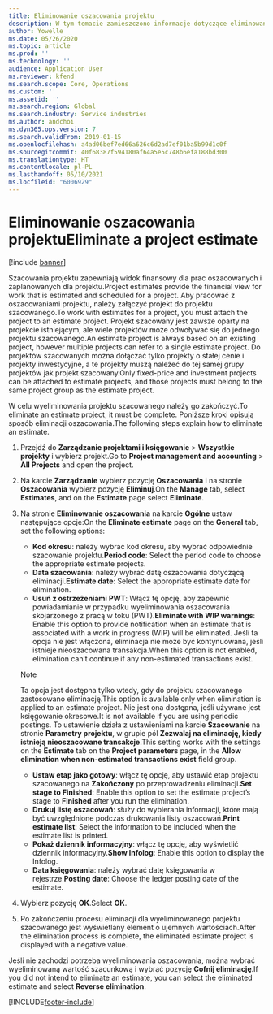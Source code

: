 ```yaml
---
title: Eliminowanie oszacowania projektu
description: W tym temacie zamieszczono informacje dotyczące eliminowania oszacowania projektu po jego zakończeniu.
author: Yowelle
ms.date: 05/26/2020
ms.topic: article
ms.prod: ''
ms.technology: ''
audience: Application User
ms.reviewer: kfend
ms.search.scope: Core, Operations
ms.custom: ''
ms.assetid: ''
ms.search.region: Global
ms.search.industry: Service industries
ms.author: andchoi
ms.dyn365.ops.version: 7
ms.search.validFrom: 2019-01-15
ms.openlocfilehash: a4ad06bef7ed66a626c6d2ad7ef01ba5b99d1c0f
ms.sourcegitcommit: 40f68387f594180af64a5e5c748b6efa188bd300
ms.translationtype: HT
ms.contentlocale: pl-PL
ms.lasthandoff: 05/10/2021
ms.locfileid: "6006929"
---
```

# <a name="eliminate-a-project-estimate"></a><span data-ttu-id="67764-103">Eliminowanie oszacowania projektu</span><span class="sxs-lookup"><span data-stu-id="67764-103">Eliminate a project estimate</span></span>

[!include [banner](../includes/banner.md)]

<span data-ttu-id="67764-104">Szacowania projektu zapewniają widok finansowy dla prac oszacowanych i zaplanowanych dla projektu.</span><span class="sxs-lookup"><span data-stu-id="67764-104">Project estimates provide the financial view for work that is estimated and scheduled for a project.</span></span> <span data-ttu-id="67764-105">Aby pracować z oszacowaniami projektu, należy załączyć projekt do projektu szacowanego.</span><span class="sxs-lookup"><span data-stu-id="67764-105">To work with estimates for a project, you must attach the project to an estimate project.</span></span> <span data-ttu-id="67764-106">Projekt szacowany jest zawsze oparty na projekcie istniejącym, ale wiele projektów może odwoływać się do jednego projektu szacowanego.</span><span class="sxs-lookup"><span data-stu-id="67764-106">An estimate project is always based on an existing project, however multiple projects can refer to a single estimate project.</span></span> <span data-ttu-id="67764-107">Do projektów szacowanych można dołączać tylko projekty o stałej cenie i projekty inwestycyjne, a te projekty muszą należeć do tej samej grupy projektów jak projekt szacowany.</span><span class="sxs-lookup"><span data-stu-id="67764-107">Only fixed-price and investment projects can be attached to estimate projects, and those projects must belong to the same project group as the estimate project.</span></span>

<span data-ttu-id="67764-108">W celu wyeliminowania projektu szacowanego należy go zakończyć.</span><span class="sxs-lookup"><span data-stu-id="67764-108">To eliminate an estimate project, it must be complete.</span></span> <span data-ttu-id="67764-109">Poniższe kroki opisują sposób eliminacji oszacowania.</span><span class="sxs-lookup"><span data-stu-id="67764-109">The following steps explain how to eliminate an estimate.</span></span>

1. <span data-ttu-id="67764-110">Przejdź do **Zarządzanie projektami i księgowanie** > **Wszystkie projekty** i wybierz projekt.</span><span class="sxs-lookup"><span data-stu-id="67764-110">Go to **Project management and accounting** > **All Projects** and open the project.</span></span> 
2. <span data-ttu-id="67764-111">Na karcie **Zarządzanie** wybierz pozycję **Oszacowania** i na stronie **Oszacowania** wybierz pozycję **Eliminuj**.</span><span class="sxs-lookup"><span data-stu-id="67764-111">On the **Manage** tab, select **Estimates**, and on the **Estimate** page select **Eliminate**.</span></span>
3. <span data-ttu-id="67764-112">Na stronie **Eliminowanie oszacowania** na karcie **Ogólne** ustaw następujące opcje:</span><span class="sxs-lookup"><span data-stu-id="67764-112">On the **Eliminate estimate** page on the **General** tab, set the following options:</span></span>

   - <span data-ttu-id="67764-113">**Kod okresu**: należy wybrać kod okresu, aby wybrać odpowiednie szacowanie projektu.</span><span class="sxs-lookup"><span data-stu-id="67764-113">**Period code**: Select the period code to choose the appropriate estimate projects.</span></span> 
   - <span data-ttu-id="67764-114">**Data szacowania**: należy wybrać datę oszacowania dotyczącą eliminacji.</span><span class="sxs-lookup"><span data-stu-id="67764-114">**Estimate date**: Select the appropriate estimate date for elimination.</span></span>
   - <span data-ttu-id="67764-115">**Usuń z ostrzeżeniami PWT**: Włącz tę opcję, aby zapewnić powiadamianie w przypadku wyeliminowania oszacowania skojarzonego z pracą w toku (PWT).</span><span class="sxs-lookup"><span data-stu-id="67764-115">**Eliminate with WIP warnings**: Enable this option to provide notification when an estimate that is associated with a work in progress (WIP) will be eliminated.</span></span> <span data-ttu-id="67764-116">Jeśli ta opcja nie jest włączona, eliminacja nie może być kontynuowana, jeśli istnieje nieoszacowana transakcja.</span><span class="sxs-lookup"><span data-stu-id="67764-116">When this option is not enabled, elimination can’t continue if any non-estimated transactions exist.</span></span> 
   > [!NOTE]
   > <span data-ttu-id="67764-117">Ta opcja jest dostępna tylko wtedy, gdy do projektu szacowanego zastosowano eliminację.</span><span class="sxs-lookup"><span data-stu-id="67764-117">This option is available only when elimination is applied to an estimate project.</span></span> <span data-ttu-id="67764-118">Nie jest ona dostępna, jeśli używane jest księgowanie okresowe.</span><span class="sxs-lookup"><span data-stu-id="67764-118">It is not available if you are using periodic postings.</span></span> <span data-ttu-id="67764-119">To ustawienie działa z ustawieniami na karcie **Szacowanie** na stronie **Parametry projektu**, w grupie pól **Zezwalaj na eliminację, kiedy istnieją nieoszacowane transakcje**.</span><span class="sxs-lookup"><span data-stu-id="67764-119">This setting works with the settings on the **Estimate** tab on the **Project parameters** page, in the **Allow elimination when non-estimated transactions exist** field group.</span></span>
   - <span data-ttu-id="67764-120">**Ustaw etap jako gotowy**: włącz tę opcję, aby ustawić etap projektu szacowanego na **Zakończony** po przeprowadzeniu eliminacji.</span><span class="sxs-lookup"><span data-stu-id="67764-120">**Set stage to Finished**: Enable this option to set the estimate project’s stage to **Finished** after you run the elimination.</span></span>
   - <span data-ttu-id="67764-121">**Drukuj listę oszacowań**: służy do wybierania informacji, które mają być uwzględnione podczas drukowania listy oszacowań.</span><span class="sxs-lookup"><span data-stu-id="67764-121">**Print estimate list**: Select the information to be included when the estimate list is printed.</span></span>
   - <span data-ttu-id="67764-122">**Pokaż dziennik informacyjny**: włącz tę opcję, aby wyświetlić dziennik informacyjny.</span><span class="sxs-lookup"><span data-stu-id="67764-122">**Show Infolog**: Enable this option to display the Infolog.</span></span>
   - <span data-ttu-id="67764-123">**Data księgowania**: należy wybrać datę księgowania w rejestrze.</span><span class="sxs-lookup"><span data-stu-id="67764-123">**Posting date**: Choose the ledger posting date of the estimate.</span></span>

4.  <span data-ttu-id="67764-124">Wybierz pozycję **OK**.</span><span class="sxs-lookup"><span data-stu-id="67764-124">Select **OK**.</span></span>
5. <span data-ttu-id="67764-125">Po zakończeniu procesu eliminacji dla wyeliminowanego projektu szacowanego jest wyświetlany element o ujemnych wartościach.</span><span class="sxs-lookup"><span data-stu-id="67764-125">After the elimination process is complete, the eliminated estimate project is displayed with a negative value.</span></span> 

<span data-ttu-id="67764-126">Jeśli nie zachodzi potrzeba wyeliminowania oszacowania, można wybrać wyeliminowaną wartość szacunkową i wybrać pozycję **Cofnij eliminację**.</span><span class="sxs-lookup"><span data-stu-id="67764-126">If you did not intend to eliminate an estimate, you can select the eliminated estimate and select **Reverse elimination**.</span></span>   


[!INCLUDE[footer-include](../includes/footer-banner.md)]